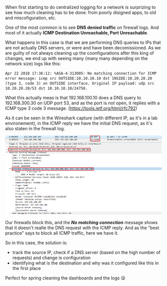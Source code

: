 When first starting to do centralized logging for a network is surprizing to see how much cleaning has to be done: from poorly disigned apps, to old and miscofiguration, etc.

One of the most common is to see **DNS denied traffic** on firewall logs. And most of it actually **ICMP Destination Unreachable, Port Unreachable**. 

What happens in this case is that we are performing DNS queries to IPs that are not actually DNS servers, or were and have been decomissioned. As we are guilty of not always cleaning up the coonfigurations after this king of changes, we end up with seeing many (many many depending on the network size) logs like this:

```
Apr 22 2018 17:36:12: %ASA-4-313005: No matching connection for ICMP error message: icmp src OUTSIDE:10.10.10.10 dst INSIDE:10.20.20.20 (type 3, code 3) on OUTSIDE interface. Original IP payload: udp src 10.20.20.20/53 dst 10.10.10.10/24750.
```

What this actually meas is that 192.168.100.10 does a DNS query to 192.168.300.30 on UDP port 53, and as the port is not open, it replies with a ICMP type 3 code 3 message. (https://tools.ietf.org/html/rfc792)

As it can be seen in the Wireshark capture (with different IP, as it's in a lab environement), in the ICMP reply we have the initial DNS request, as it's also staten in the firewall log.

![alt text](images/ICMP33DNS_wireshark.png "Wireshark ICMP Type 3 Code 3 to DNS request")

Our firewalls block this, and the **_No matching connection_** message shows that it doesn't realte the DNS request with the ICMP reply. And as the "best practice" says to block all ICMP traffic, here we have it.

So in this case, the solution is: 
* track the source IP, check if a DNS server (based on the high number of requests) and change is configuration
* identifying what is the destination and why was it configured like this in the first place

Perfect for spring cleaning the dashboards and the logs :stuck_out_tongue_winking_eye:
